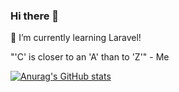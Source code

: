 ### Hi there 👋
🌱 I’m currently learning Laravel!

"'C' is closer to an 'A' than to 'Z'" - Me

[![Anurag's GitHub stats](https://github-readme-stats.vercel.app/api?username=nomarine&show_icons=true&theme=radical)](https://github.com/anuraghazra/github-readme-stats)
<!--
**nomarine/nomarine** is a ✨ _special_ ✨ repository because its `README.md` (this file) appears on your GitHub profile.

Here are some ideas to get you started:

- 🔭 I’m currently working on ...
- 🌱 I’m currently learning ...
- 👯 I’m looking to collaborate on ...
- 🤔 I’m looking for help with ...
- 💬 Ask me about ...
- 📫 How to reach me: ...
- 😄 Pronouns: ...
- ⚡ Fun fact: ...
-->
